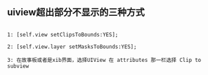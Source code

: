 ##  uiview超出部分不显示的三种方式

````objc

1: [self.view setClipsToBounds:YES];

2: [self.view.layer setMasksToBounds:YES];

3: 在故事板或者是xib界面，选择UIView 在 attributes 那一栏选择 Clip to subview

````
